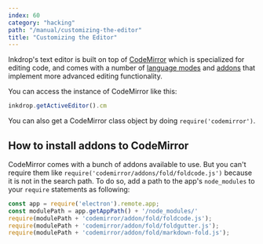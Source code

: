 ```yaml
---
index: 60
category: "hacking"
path: "/manual/customizing-the-editor"
title: "Customizing the Editor"
---
```


Inkdrop's text editor is built on top of [CodeMirror](https://codemirror.net/) which is specialized for editing code, and comes with a number of [language modes](https://codemirror.net/mode/index.html) and [addons](https://codemirror.net/doc/manual.html#addons) that implement more advanced editing functionality.

You can access the instance of CodeMirror like this:

```js
inkdrop.getActiveEditor().cm
```

You can also get a CodeMirror class object by doing `require('codemirror')`.

## How to install addons to CodeMirror

CodeMirror comes with a bunch of addons available to use.
But you can't require them like `require('codemirror/addons/fold/foldcode.js')` because it is not in the search path.
To do so, add a path to the app's `node_modules` to your `require` statements as following:

```js
const app = require('electron').remote.app;
const modulePath = app.getAppPath() + '/node_modules/'
require(modulePath + 'codemirror/addon/fold/foldcode.js');
require(modulePath + 'codemirror/addon/fold/foldgutter.js');
require(modulePath + 'codemirror/addon/fold/markdown-fold.js');
```

